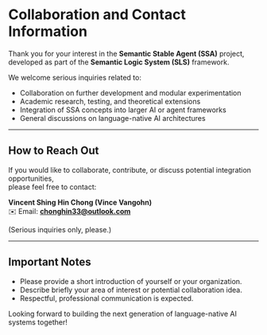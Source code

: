
# Collaboration and Contact Information

Thank you for your interest in the **Semantic Stable Agent (SSA)** project, developed as part of the **Semantic Logic System (SLS)** framework.

We welcome serious inquiries related to:

- Collaboration on further development and modular experimentation
- Academic research, testing, and theoretical extensions
- Integration of SSA concepts into larger AI or agent frameworks
- General discussions on language-native AI architectures

---

## How to Reach Out

If you would like to collaborate, contribute, or discuss potential integration opportunities,  
please feel free to contact:

**Vincent Shing Hin Chong (Vince Vangohn)**  
✉️ Email: **chonghin33@outlook.com**

(Serious inquiries only, please.)

---

## Important Notes

- Please provide a short introduction of yourself or your organization.
- Describe briefly your area of interest or potential collaboration idea.
- Respectful, professional communication is expected.

Looking forward to building the next generation of language-native AI systems together!

